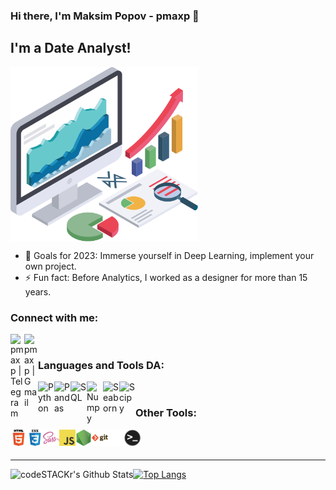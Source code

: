 ### Hi there, I'm Maksim Popov - pmaxp 👋

## I'm a Date Analyst!

<img align="center" alt="Python" width="300px" src="https://raw.githubusercontent.com/pmaxp/pmaxp/main/img/pmaxp_da.svg" /> 

- 🥅 Goals for 2023: Immerse yourself in Deep Learning, implement your own project.
- ⚡ Fun fact: Before Analytics, I worked as a designer for more than 15 years.

### Connect with me:
[<img align="left" title="Telegram" alt="pmaxp | Telegram" width="22px" src="https://upload.wikimedia.org/wikipedia/commons/8/83/Telegram_2019_Logo.svg" />][Telegram]
[<img align="left" title="Gmail" alt="pmaxp | Gmail" width="22px" src="https://upload.wikimedia.org/wikipedia/commons/7/7e/Gmail_icon_%282020%29.svg" />][Gmail]


<br />

### Languages and Tools DA:
<img align="left" title="Python" alt="Python" width="26px" src="https://upload.wikimedia.org/wikipedia/commons/c/c3/Python-logo-notext.svg" />
<img align="left" title="Pandas" alt="Pandas" width="26px" src="https://upload.wikimedia.org/wikipedia/commons/2/22/Pandas_mark.svg" />
<img align="left" title="SQL" alt="SQL" width="26px" src="https://www.svgrepo.com/download/331760/sql-database-generic.svg" />
<img align="left" title="Numpy" alt="Numpy" width="26px" src="https://www.svgrepo.com/download/354127/numpy.svg" />
<img align="left" title="Seaborn" alt="Seaborn" width="26px" src="https://seaborn.pydata.org/_images/logo-mark-lightbg.svg" />
<img align="left" title="Scipy" alt="Scipy" width="26px" src="https://scipy.org/images/logo.svg" />
<br />

### Other Tools:
<img align="left" title="HTML5" alt="HTML5" width="26px" src="https://raw.githubusercontent.com/github/explore/80688e429a7d4ef2fca1e82350fe8e3517d3494d/topics/html/html.png" />
<img align="left" title="CSS3" alt="CSS3" width="26px" src="https://raw.githubusercontent.com/github/explore/80688e429a7d4ef2fca1e82350fe8e3517d3494d/topics/css/css.png" />
<img align="left" title="Sass" alt="Sass" width="26px" src="https://raw.githubusercontent.com/github/explore/80688e429a7d4ef2fca1e82350fe8e3517d3494d/topics/sass/sass.png" />
<img align="left" title="JavaScript" alt="JavaScript" width="26px" src="https://raw.githubusercontent.com/github/explore/80688e429a7d4ef2fca1e82350fe8e3517d3494d/topics/javascript/javascript.png" />
<img align="left" title="Node.js" alt="Node.js" width="26px" src="https://raw.githubusercontent.com/github/explore/80688e429a7d4ef2fca1e82350fe8e3517d3494d/topics/nodejs/nodejs.png" />
<img align="left" title="Git" alt="Git" width="26px" src="https://raw.githubusercontent.com/github/explore/80688e429a7d4ef2fca1e82350fe8e3517d3494d/topics/git/git.png" />
<img align="left" title="GitHub" alt="GitHub" width="26px" src="https://raw.githubusercontent.com/pmaxp/pmaxp/main/img/logo-github-white.svg" />
<img align="left" title="Terminal" alt="Terminal" width="26px" src="https://raw.githubusercontent.com/github/explore/80688e429a7d4ef2fca1e82350fe8e3517d3494d/topics/terminal/terminal.png" />

<br />
<br />

---

<img align="left" alt="codeSTACKr's Github Stats" src="https://github-readme-stats.vercel.app/api?username=pmaxp&show_icons=true&hide_border=true" />

[![Top Langs](https://github-readme-stats.vercel.app/api/top-langs/?username=pmaxp&hide=jupyter,css,scss,html,c,makefile,dockerfile,shell,cmake)](https://github.com/anuraghazra/github-readme-stats)

[Telegram]: https://t.me/pmaxp
[Gmail]: mailto:dev.pmaxp@gmail.com
<!--
**pmaxp/pmaxp** is a ✨ _special_ ✨ repository because its `README.md` (this file) appears on your GitHub profile.

Here are some ideas to get you started:

- 🔭 I’m currently working on ...
- 🌱 I’m currently learning ...
- 👯 I’m looking to collaborate on ...
- 🤔 I’m looking for help with ...
- 💬 Ask me about ...
- 📫 How to reach me: ...
- 😄 Pronouns: ...
- ⚡ Fun fact: ...
-->
